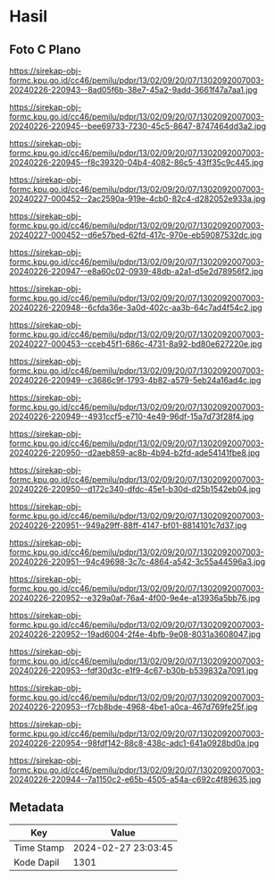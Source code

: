 # Hasil

## Foto C Plano

https://sirekap-obj-formc.kpu.go.id/cc46/pemilu/pdpr/13/02/09/20/07/1302092007003-20240226-220943--8ad05f6b-38e7-45a2-9add-3661f47a7aa1.jpg

https://sirekap-obj-formc.kpu.go.id/cc46/pemilu/pdpr/13/02/09/20/07/1302092007003-20240226-220945--bee69733-7230-45c5-8647-8747464dd3a2.jpg

https://sirekap-obj-formc.kpu.go.id/cc46/pemilu/pdpr/13/02/09/20/07/1302092007003-20240226-220945--f8c39320-04b4-4082-86c5-43ff35c9c445.jpg

https://sirekap-obj-formc.kpu.go.id/cc46/pemilu/pdpr/13/02/09/20/07/1302092007003-20240227-000452--2ac2590a-919e-4cb0-82c4-d282052e933a.jpg

https://sirekap-obj-formc.kpu.go.id/cc46/pemilu/pdpr/13/02/09/20/07/1302092007003-20240227-000452--d6e57bed-62fd-417c-970e-eb59087532dc.jpg

https://sirekap-obj-formc.kpu.go.id/cc46/pemilu/pdpr/13/02/09/20/07/1302092007003-20240226-220947--e8a60c02-0939-48db-a2a1-d5e2d78956f2.jpg

https://sirekap-obj-formc.kpu.go.id/cc46/pemilu/pdpr/13/02/09/20/07/1302092007003-20240226-220948--6cfda36e-3a0d-402c-aa3b-64c7ad4f54c2.jpg

https://sirekap-obj-formc.kpu.go.id/cc46/pemilu/pdpr/13/02/09/20/07/1302092007003-20240227-000453--cceb45f1-686c-4731-8a92-bd80e627220e.jpg

https://sirekap-obj-formc.kpu.go.id/cc46/pemilu/pdpr/13/02/09/20/07/1302092007003-20240226-220949--c3686c9f-1793-4b82-a579-5eb24a16ad4c.jpg

https://sirekap-obj-formc.kpu.go.id/cc46/pemilu/pdpr/13/02/09/20/07/1302092007003-20240226-220949--4931ccf5-e710-4e49-96df-15a7d73f28f4.jpg

https://sirekap-obj-formc.kpu.go.id/cc46/pemilu/pdpr/13/02/09/20/07/1302092007003-20240226-220950--d2aeb859-ac8b-4b94-b2fd-ade54141fbe8.jpg

https://sirekap-obj-formc.kpu.go.id/cc46/pemilu/pdpr/13/02/09/20/07/1302092007003-20240226-220950--d172c340-dfdc-45e1-b30d-d25b1542eb04.jpg

https://sirekap-obj-formc.kpu.go.id/cc46/pemilu/pdpr/13/02/09/20/07/1302092007003-20240226-220951--949a29ff-88ff-4147-bf01-8814101c7d37.jpg

https://sirekap-obj-formc.kpu.go.id/cc46/pemilu/pdpr/13/02/09/20/07/1302092007003-20240226-220951--94c49698-3c7c-4864-a542-3c55a44596a3.jpg

https://sirekap-obj-formc.kpu.go.id/cc46/pemilu/pdpr/13/02/09/20/07/1302092007003-20240226-220952--e329a0af-76a4-4f00-9e4e-a13936a5bb76.jpg

https://sirekap-obj-formc.kpu.go.id/cc46/pemilu/pdpr/13/02/09/20/07/1302092007003-20240226-220952--19ad6004-2f4e-4bfb-9e08-8031a3608047.jpg

https://sirekap-obj-formc.kpu.go.id/cc46/pemilu/pdpr/13/02/09/20/07/1302092007003-20240226-220953--fdf30d3c-e1f9-4c67-b30b-b539832a7091.jpg

https://sirekap-obj-formc.kpu.go.id/cc46/pemilu/pdpr/13/02/09/20/07/1302092007003-20240226-220953--f7cb8bde-4968-4be1-a0ca-467d769fe25f.jpg

https://sirekap-obj-formc.kpu.go.id/cc46/pemilu/pdpr/13/02/09/20/07/1302092007003-20240226-220954--98fdf142-88c8-438c-adc1-641a0928bd0a.jpg

https://sirekap-obj-formc.kpu.go.id/cc46/pemilu/pdpr/13/02/09/20/07/1302092007003-20240226-220944--7a1150c2-e65b-4505-a54a-c692c4f89635.jpg


## Metadata

| Key        | Value               |
| ---------- | ------------------- |
| Time Stamp | 2024-02-27 23:03:45 |
| Kode Dapil | 1301                |



